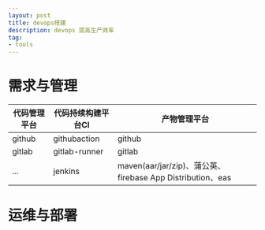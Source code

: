 ```yaml
---
layout: post
title: devops搭建
description: devops 提高生产效率
tag:
- tools
---
```


# 需求与管理

代码管理平台|代码持续构建平台CI|产物管理平台
|---|---|---
github| githubaction|github
gitlab|gitlab-runner|gitlab 
... |jenkins | maven(aar/jar/zip)、蒲公英、firebase App Distribution、eas

# 运维与部署

